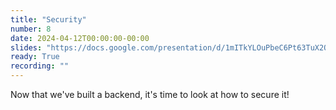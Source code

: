 ```yaml
---
title: "Security"
number: 8
date: 2024-04-12T00:00:00-00:00
slides: "https://docs.google.com/presentation/d/1mITkYLOuPbeC6Pt63TuX2OJUUq9NPtGVBeeXVX9h7vw/edit?usp=sharing"
ready: True
recording: ""
---
```


Now that we've built a backend, it's time to look at how to secure it!
